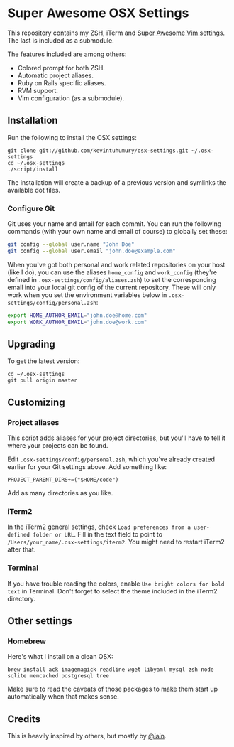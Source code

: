 # Super Awesome OSX Settings

This repository contains my ZSH, iTerm and [Super Awesome Vim settings](https://github.com/kevintuhumury/vim-settings). The last is included as a submodule.

The features included are among others:

* Colored prompt for both ZSH.
* Automatic project aliases.
* Ruby on Rails specific aliases.
* RVM support.
* Vim configuration (as a submodule).

## Installation

Run the following to install the OSX settings:

    git clone git://github.com/kevintuhumury/osx-settings.git ~/.osx-settings
    cd ~/.osx-settings
    ./script/install

The installation will create a backup of a previous version and symlinks the available dot files.

### Configure Git

Git uses your name and email for each commit. You can run the following commands (with your own name and email of course) to globally set these:

``` bash
git config --global user.name "John Doe"
git config --global user.email "john.doe@example.com"
```

When you've got both personal and work related repositories on your host (like I do), you can use the aliases `home_config` and `work_config` (they're defined in `.osx-settings/config/aliases.zsh`) to set the corresponding email into your local git config of the current repository. These will only work when you set the environment variables below in `.osx-settings/config/personal.zsh`:

``` bash
export HOME_AUTHOR_EMAIL="john.doe@home.com"
export WORK_AUTHOR_EMAIL="john.doe@work.com"
```

## Upgrading

To get the latest version:

    cd ~/.osx-settings
    git pull origin master

## Customizing

### Project aliases

This script adds aliases for your project directories, but you'll have to tell it where your projects can be found.

Edit `.osx-settings/config/personal.zsh`, which you've already created earlier for your Git settings above. Add something like:

    PROJECT_PARENT_DIRS+=("$HOME/code")

Add as many directories as you like.

### iTerm2

In the iTerm2 general settings, check `Load preferences from a user-defined folder or URL`. Fill in the text field to point to `/Users/your_name/.osx-settings/iterm2`. You might need to restart iTerm2 after that.

### Terminal

If you have trouble reading the colors, enable `Use bright colors for bold text` in Terminal. Don't forget to select the theme included in the iTerm2 directory.

## Other settings

### Homebrew

Here's what I install on a clean OSX:

```
brew install ack imagemagick readline wget libyaml mysql zsh node sqlite memcached postgresql tree
```

Make sure to read the caveats of those packages to make them start up automatically when that makes sense.

## Credits

This is heavily inspired by others, but mostly by [@iain](https://github.com/iain).
